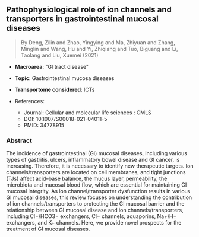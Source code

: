 ## Pathophysiological role of ion channels and transporters in gastrointestinal mucosal diseases

> By Deng, Zilin and Zhao, Yingying and Ma, Zhiyuan and Zhang, Minglin and Wang, Hu and Yi, Zhiqiang and Tuo, Biguang and Li, Taolang and Liu, Xuemei (2021)

- **Macroarea**: "GI tract disease"
- **Topic**: Gastrointestinal mucosa diseases
- **Transportome considered**: ICTs

- References:
  - Journal: Cellular and molecular life sciences : CMLS
  - DOI: 10.1007/S00018-021-04011-5
  - PMID: 34778915

### Abstract

The incidence of gastrointestinal (GI) mucosal diseases, including various types of gastritis, ulcers, inflammatory bowel disease and GI cancer, is increasing. Therefore, it is necessary to identify new therapeutic targets. Ion channels/transporters are located on cell membranes, and tight junctions (TJs) affect acid–base balance, the mucus layer, permeability, the microbiota and mucosal blood flow, which are essential for maintaining GI mucosal integrity. As ion channel/transporter dysfunction results in various GI mucosal diseases, this review focuses on understanding the contribution of ion channels/transporters to protecting the GI mucosal barrier and the relationship between GI mucosal disease and ion channels/transporters, including Cl−/HCO3− exchangers, Cl− channels, aquaporins, Na+/H+ exchangers, and K+ channels. Here, we provide novel prospects for the treatment of GI mucosal diseases.
